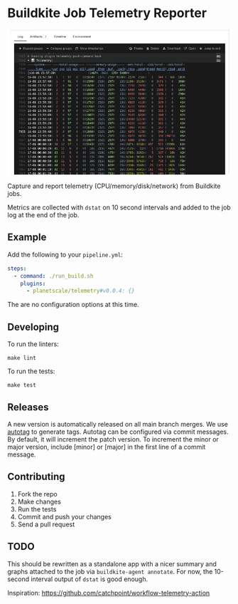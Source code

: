 # Buildkite Job Telemetry Reporter

![screenshot](./docs/screenshot.png)

Capture and report telemetry (CPU/memory/disk/network) from Buildkite jobs.

Metrics are collected with `dstat` on 10 second intervals and added to the job log
at the end of the job.

## Example

Add the following to your `pipeline.yml`:

```yaml
steps:
  - command: ./run_build.sh
    plugins:
      - planetscale/telemetry#v0.0.4: {}
```

The are no configuration options at this time.

## Developing

To run the linters:

```shell
make lint
```

To run the tests:

```shell
make test
```

## Releases

A new version is automatically released on all main branch merges. We use
[autotag](https://github.com/pantheon-systems/autotag) to generate tags. Autotag
can be configured via commit messages. By default, it will increment the patch
version. To increment the minor or major version, include [minor] or [major] in the
first line of a commit message.

## Contributing

1. Fork the repo
2. Make changes
3. Run the tests
4. Commit and push your changes
5. Send a pull request

## TODO

This should be rewritten as a standalone app with a nicer summary and graphs attached
to the job via `buildkite-agent annotate`. For now, the 10-second interval output of
`dstat` is good enough.

Inspiration: https://github.com/catchpoint/workflow-telemetry-action

